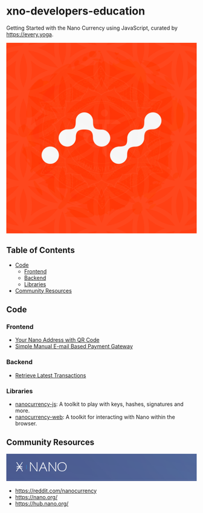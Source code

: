 # xno-developers-education

Getting Started with the Nano Currency using JavaScript, curated by https://every.yoga.

![alt text](readme.png)

## Table of Contents
 - [Code](#code)
   - [Frontend](#frontend)
   - [Backend](#backend)
   - [Libraries](#libraries)
 - [Community Resources](#community-resources)


## Code

### Frontend
- [Your Nano Address with QR Code](https://github.com/neil-yoga/nano-qrcode-starter)
- [Simple Manual E-mail Based Payment Gateway](https://github.com/neil-yoga/nano-checkout-vuejs-starter.html) 
### Backend
- [Retrieve Latest Transactions](https://github.com/neil-yoga/nano-backend-pull-example)

### Libraries
- [nanocurrency-js](https://github.com/marvinroger/nanocurrency-js): A toolkit to play with keys, hashes, signatures and more.
- [nanocurrency-web](https://github.com/numsu/nanocurrency-web-js): A toolkit for interacting with Nano within the browser.


## Community Resources
![alt text](xno.png)
- https://reddit.com/nanocurrency
- https://nano.org/
- https://hub.nano.org/
